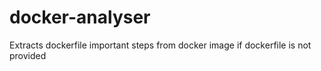 # docker-analyser
Extracts dockerfile important steps from docker image if dockerfile is not provided
